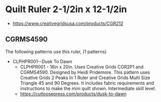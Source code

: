 # Quilt Ruler 2-1/2in x 12-1/2in
* https://www.creativegridsusa.com/products/CGR212

## CGRMS4590

The following patterns use this ruler, (1 patterns)

* CLPHPR001--Dusk To Dawn
	* CLPHPR001 - 16in x 20in. Uses Creative Grids CGR2P1 and CGRMS4590. Designed by Heidi Pridemore. This pattern uses Creative Grids 2 Peaks In 1 Ruler and Creative Grids Multi Size Triangle 45 and 90 Degrees. It includes fabric requirements and instructions to make the mini quilt shown. Intermediate skill level.
	* https://cutloosepress.com/products/dusk-to-dawn

